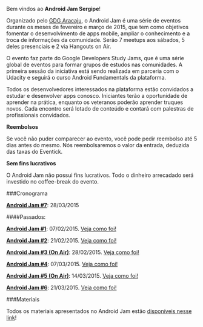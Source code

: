 ﻿Bem vindos ao **Android Jam Sergipe**!

Organizado pelo [GDG Aracaju](http://gdgaracaju.com.br), o Android Jam é uma série de eventos durante os meses de fevereiro e março de 2015, que tem como objetivos fomentar o desenvolvimento de apps mobile, ampliar o conhecimento e a troca de informações da comunidade. Serão 7 meetups aos sábados, 5 deles presenciais e 2 via Hangouts on Air.

O evento faz parte do Google Developers Study Jams, que é uma série global de eventos para formar grupos de estudos nas comunidades. A primeira sessão da iniciativa está sendo realizada em parceria com o Udacity e seguirá o curso Android Fundamentals da plataforma.

Todos os desenvolvedores interessados na plataforma estão convidados a estudar e desenvolver apps conosco. Iniciantes terão a oportunidade de aprender na prática, enquanto os veteranos poderão aprender truques novos. Cada encontro será lotado de conteúdo e contará com palestras de profissionais convidados.

**Reembolsos**

Se você não puder comparecer ao evento, você pode pedir reembolso até 5 dias antes do mesmo. Nós reembolsaremos o valor da entrada, deduzida das taxas do Eventick.

**Sem fins lucrativos** 

O Android Jam não possui fins lucrativos. Todo o dinheiro arrecadado será investido no coffee-break do evento.

###Cronograma

**[Android Jam #7](http://www.eventick.com.br/android-jam-sergipe-7)**: 28/03/2015

####Passados:

**[Android Jam #1](http://eventick.com.br/android-jam-sergipe-1)**: 07/02/2015. [Veja como foi!](https://plus.google.com/events/ci11ur480f52mi3278ge68velnc)

**[Android Jam #2](http://eventick.com.br/android-jam-sergipe-2)**: 21/02/2015. [Veja como foi!](https://plus.google.com/events/c9shkfs58di37je69dtqr96s950)

**[Android Jam #3 (On Air)](https://plus.google.com/events/cro4hqguk26r4dmoggn2oilg34k)**: 28/02/2015. [Veja como foi!](https://plus.google.com/u/0/events/cro4hqguk26r4dmoggn2oilg34k)

**[Android Jam #4](https://plus.google.com/events/c3iigf7oj1v5221evbnaa9k2mug)**: 07/03/2015. [Veja como foi!](https://plus.google.com/events/gallery/c3iigf7oj1v5221evbnaa9k2mug)

**[Android Jam #5 (On Air)](https://plus.google.com/events/ctunca3uoe0jhhmdcapl1je9em0)**: 14/03/2015. [Veja como foi!](https://plus.google.com/events/gallery/ctunca3uoe0jhhmdcapl1je9em0)

**[Android Jam #6](https://plus.google.com/events/c32htttk57gps3ttfueut57kq10)**: 21/03/2015. [Veja como foi!](https://plus.google.com/events/gallery/c32htttk57gps3ttfueut57kq10)

###Materiais

Todos os materiais apresentados no Android Jam estão [disponíveis nesse link](http://goo.gl/kuLXlQ)!
